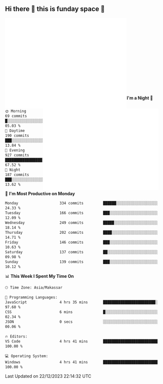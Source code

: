 ## Hi there 👋 this is funday space 🚀

<img align="left" width="400" alt="🌞" src="https://raw.githubusercontent.com/fhasnur/fhasnur/master/general.svg?token=ATQS65TR7ETTG5RLJUDIDBLBN34HE">
<img align="right" width="380" alt="🌞" src="https://raw.githubusercontent.com/fhasnur/fhasnur/master/statistics.svg?token=ATQS65TR7ETTG5RLJUDIDBLBN34HE">

<br><br><br><br><br><br><br><br><br><br><br><br><br><br>

<!--START_SECTION:waka-->
**I'm a Night 🦉** 

```text
🌞 Morning                69 commits          █░░░░░░░░░░░░░░░░░░░░░░░░   05.03 % 
🌆 Daytime                190 commits         ███░░░░░░░░░░░░░░░░░░░░░░   13.84 % 
🌃 Evening                927 commits         █████████████████░░░░░░░░   67.52 % 
🌙 Night                  187 commits         ███░░░░░░░░░░░░░░░░░░░░░░   13.62 % 
```
📅 **I'm Most Productive on Monday** 

```text
Monday                   334 commits         ██████░░░░░░░░░░░░░░░░░░░   24.33 % 
Tuesday                  166 commits         ███░░░░░░░░░░░░░░░░░░░░░░   12.09 % 
Wednesday                249 commits         █████░░░░░░░░░░░░░░░░░░░░   18.14 % 
Thursday                 202 commits         ████░░░░░░░░░░░░░░░░░░░░░   14.71 % 
Friday                   146 commits         ███░░░░░░░░░░░░░░░░░░░░░░   10.63 % 
Saturday                 137 commits         ██░░░░░░░░░░░░░░░░░░░░░░░   09.98 % 
Sunday                   139 commits         ███░░░░░░░░░░░░░░░░░░░░░░   10.12 % 
```


📊 **This Week I Spent My Time On** 

```text
🕑︎ Time Zone: Asia/Makassar

💬 Programming Languages: 
JavaScript               4 hrs 35 mins       ████████████████████████░   97.60 % 
CSS                      6 mins              █░░░░░░░░░░░░░░░░░░░░░░░░   02.34 % 
JSON                     0 secs              ░░░░░░░░░░░░░░░░░░░░░░░░░   00.06 % 

🔥 Editors: 
VS Code                  4 hrs 41 mins       █████████████████████████   100.00 % 

💻 Operating System: 
Windows                  4 hrs 41 mins       █████████████████████████   100.00 % 
```


 Last Updated on 22/12/2023 22:14:32 UTC
<!--END_SECTION:waka-->
